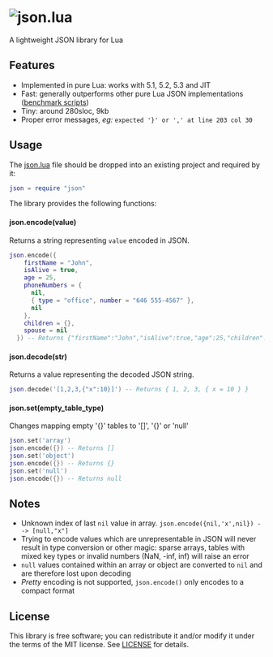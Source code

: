 # ![json.lua](https://cloud.githubusercontent.com/assets/3920290/9281532/99e5e0cc-42bd-11e5-8fce-eaff2f7fc681.png)
A lightweight JSON library for Lua

## Features
* Implemented in pure Lua: works with 5.1, 5.2, 5.3 and JIT
* Fast: generally outperforms other pure Lua JSON implementations
  ([benchmark scripts](bench/))
* Tiny: around 280sloc, 9kb
* Proper error messages, *eg:* `expected '}' or ',' at line 203 col 30`

## Usage
The [json.lua](json.lua?raw=1) file should be dropped into an existing project
and required by it:
```lua
json = require "json"
```
The library provides the following functions:

#### json.encode(value)
Returns a string representing `value` encoded in JSON.
```lua
json.encode({
    firstName = "John",
    isAlive = true,
    age = 25,
    phoneNumbers = {
      nil,
      { type = "office", number = "646 555-4567" },
      nil
    },
    children = {},
    spouse = nil
  }) -- Returns {"firstName":"John","isAlive":true,"age":25,"children":null,"phoneNumbers":[null,{"number":"646 555-4567","type":"office"}]}
```

#### json.decode(str)
Returns a value representing the decoded JSON string.
```lua
json.decode('[1,2,3,{"x":10}]') -- Returns { 1, 2, 3, { x = 10 } }
```

#### json.set(empty_table_type)
Changes mapping empty '{}' tables to '[]', '{}' or 'null'
```lua
json.set('array')
json.encode({}) -- Returns []
json.set('object')
json.encode({}) -- Returns {}
json.set('null')
json.encode({}) -- Returns null
```

## Notes
* Unknown index of last `nil` value in array.
	 `json.encode({nil,'x',nil}) --> [null,"x"]`
* Trying to encode values which are unrepresentable in JSON will never result
  in type conversion or other magic: sparse arrays, tables with mixed key types
  or invalid numbers (NaN, -inf, inf) will raise an error
* `null` values contained within an array or object are converted to `nil` and
  are therefore lost upon decoding
* *Pretty* encoding is not supported, `json.encode()` only encodes to a compact
  format


## License
This library is free software; you can redistribute it and/or modify it under
the terms of the MIT license. See [LICENSE](LICENSE) for details.